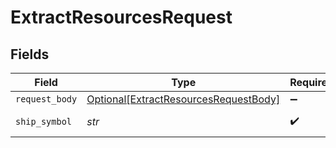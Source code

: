 # ExtractResourcesRequest


## Fields

| Field                                                                                           | Type                                                                                            | Required                                                                                        | Description                                                                                     |
| ----------------------------------------------------------------------------------------------- | ----------------------------------------------------------------------------------------------- | ----------------------------------------------------------------------------------------------- | ----------------------------------------------------------------------------------------------- |
| `request_body`                                                                                  | [Optional[ExtractResourcesRequestBody]](../../models/operations/extractresourcesrequestbody.md) | :heavy_minus_sign:                                                                              | N/A                                                                                             |
| `ship_symbol`                                                                                   | *str*                                                                                           | :heavy_check_mark:                                                                              | The ship symbol                                                                                 |
